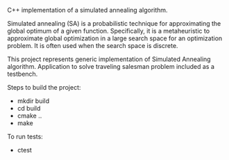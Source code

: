 C++ implementation of a simulated annealing algorithm.

Simulated annealing (SA) is a probabilistic technique for approximating the global optimum of a given function. Specifically, it is a metaheuristic to approximate global optimization in a large search space for an optimization problem. It is often used when the search space is discrete.

This project represents generic implementation of Simulated Annealing algorithm. Application to solve traveling salesman problem included as a testbench.

Steps to build the project:

- mkdir build
- cd build
- cmake ..
- make

To run tests:

- ctest
